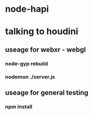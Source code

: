 # node-hapi
# talking to houdini

## useage for webxr - webgl 
### node-gyp rebuild
### nodemon ./server.js

## useage for general testing
### npm install
